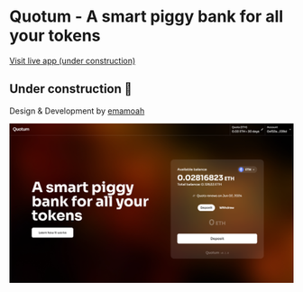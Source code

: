 # Quotum - A smart piggy bank for all your tokens

[Visit live app (under construction)](https://quotum.vercel.app)

## Under construction 🚧

Design & Development by [emamoah](https://github.com/emamoah)

![Screenshot](/screenshots/1.png)